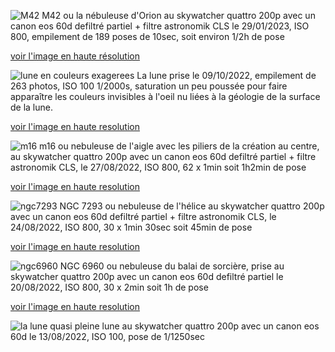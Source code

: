 ![M42](/assets/M42_compressed.png)
M42 ou la nébuleuse d'Orion au skywatcher quattro 200p avec un canon eos 60d defiltré partiel + filtre astronomik CLS le 29/01/2023, ISO 800, empilement de 189 poses de 10sec, soit environ 1/2h de pose

[voir l'image en haute résolution](https://drive.google.com/file/d/1eV5vKXgG8v7mWrlTt-_uOi4v45GE9Svf/view?usp=share_link)

![lune en couleurs exagerees](/assets/lune_09-10-2022_stacked_crop_compressed.png)
La lune prise le 09/10/2022, empilement de 263 photos, ISO 100 1/2000s, saturation un peu poussée pour faire apparaître les couleurs invisibles à l'oeil nu liées à la géologie de la surface de la lune.

[voir l'image en haute resolution](https://drive.google.com/file/d/1VSErYD2seqc6T-qsOp4GSUt_LhMsnDg9/view?usp=sharing)

![m16](/assets/m16_compressed.png)
m16 ou nebuleuse de l'aigle avec les piliers de la création au centre, au skywatcher quattro 200p avec un canon eos 60d defiltré partiel + filtre astronomik CLS, le 27/08/2022, ISO 800, 62 x 1min soit 1h2min de pose

[voir l'image en haute resolution](https://drive.google.com/file/d/17SyBd67XKpexK3cxw2NKjnjw1jeCcXbp/view?usp=sharing)

![ngc7293](/assets/ngc7293_cp.png)
NGC 7293 ou nebuleuse de l'hélice au skywatcher quattro 200p avec un canon eos 60d defiltré partiel + filtre astronomik CLS, le 24/08/2022, ISO 800, 30 x 1min 30sec soit 45min de pose

[voir l'image en haute resolution](https://drive.google.com/file/d/17NGtf4w_yPlSNzE7wR1crMY1z3Jfi1Oy/view?usp=sharing)

![ngc6960](/assets/ngc6960_cp.png)
NGC 6960 ou nebuleuse du balai de sorcière, prise au skywatcher quattro 200p avec un canon eos 60d defiltré partiel le 20/08/2022, ISO 800, 30 x 2min soit 1h de pose

[voir l'image en haute resolution](https://drive.google.com/file/d/17KqQD7saxf4icqRodT4VHVdASflL30YW/view?usp=sharing)


![la lune](/assets/lune.JPG)
quasi pleine lune au skywatcher quattro 200p avec un canon eos 60d le 13/08/2022, ISO 100, pose de 1/1250sec
